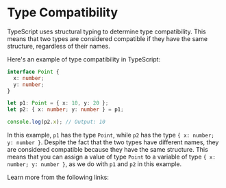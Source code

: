# Type Compatibility

TypeScript uses structural typing to determine type compatibility. This means that two types are considered compatible if they have the same structure, regardless of their names.

Here's an example of type compatibility in TypeScript:

```typescript
interface Point {
  x: number;
  y: number;
}

let p1: Point = { x: 10, y: 20 };
let p2: { x: number; y: number } = p1;

console.log(p2.x); // Output: 10
```

In this example, `p1` has the type `Point`, while `p2` has the type `{ x: number; y: number }`. Despite the fact that the two types have different names, they are considered compatible because they have the same structure. This means that you can assign a value of type `Point` to a variable of type `{ x: number; y: number }`, as we do with `p1` and `p2` in this example.

Learn more from the following links: